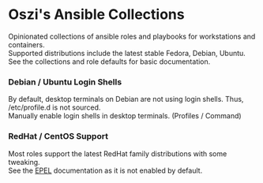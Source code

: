 # Oszi's Ansible Collections

Opinionated collections of ansible roles and playbooks for workstations and containers.  
Supported distributions include the latest stable Fedora, Debian, Ubuntu.  
See the collections and role defaults for basic documentation.

### Debian / Ubuntu Login Shells

By default, desktop terminals on Debian are not using login shells. Thus, /etc/profile.d is not sourced.  
Manually enable login shells in desktop terminals. (Profiles / Command)

### RedHat / CentOS Support

Most roles support the latest RedHat family distributions with some tweaking.  
See the [EPEL](https://docs.fedoraproject.org/en-US/epel/) documentation as it is not enabled by default.  
